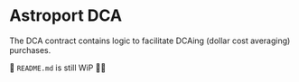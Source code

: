 # Astroport DCA

The DCA contract contains logic to facilitate DCAing (dollar cost averaging) purchases.

🚧 `README.md` is still WiP 👷‍♂️
